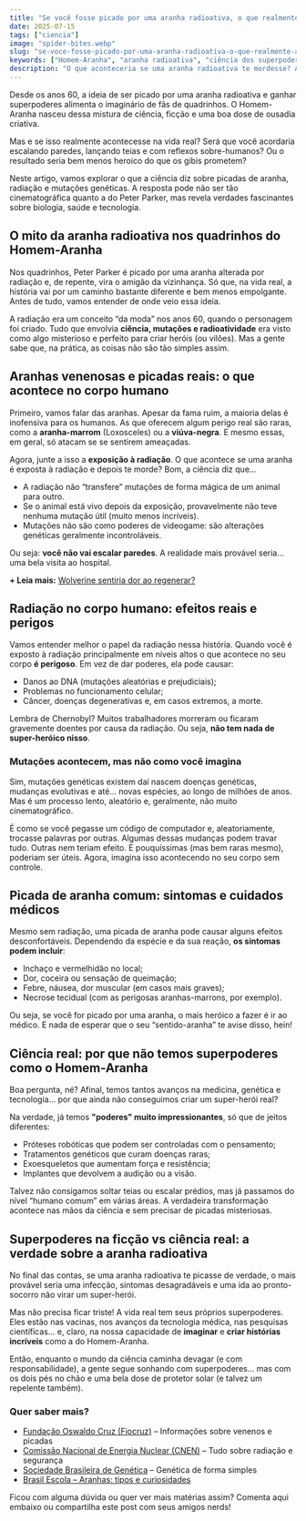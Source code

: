 ```yaml
---
title: "Se você fosse picado por uma aranha radioativa, o que realmente aconteceria?"
date: 2025-07-15
tags: ["ciencia"] 
image: "spider-bites.webp"
slug: "se-voce-fosse-picado-por-uma-aranha-radioativa-o-que-realmente-aconteceria"
keywords: ["Homem-Aranha", "aranha radioativa", "ciência dos superpoderes"]
description: "O que aconteceria se uma aranha radioativa te mordesse? A ciência explica a verdade por trás do mito do Homem-Aranha."
---
```


Desde os anos 60, a ideia de ser picado por uma aranha radioativa e ganhar superpoderes alimenta o imaginário de fãs de quadrinhos. O Homem-Aranha nasceu dessa mistura de ciência, ficção e uma boa dose de ousadia criativa.

Mas e se isso realmente acontecesse na vida real? Será que você acordaria escalando paredes, lançando teias e com reflexos sobre-humanos? Ou o resultado seria bem menos heroico do que os gibis prometem?

Neste artigo, vamos explorar o que a ciência diz sobre picadas de aranha, radiação e mutações genéticas. A resposta pode não ser tão cinematográfica quanto a do Peter Parker, mas revela verdades fascinantes sobre biologia, saúde e tecnologia.

## O mito da aranha radioativa nos quadrinhos do Homem-Aranha

Nos quadrinhos, Peter Parker é picado por uma aranha alterada por radiação e, de repente, vira o amigão da vizinhança. Só que, na vida real, a história vai por um caminho bastante diferente e bem menos empolgante. Antes de tudo, vamos entender de onde veio essa ideia.

A radiação era um conceito “da moda” nos anos 60, quando o personagem foi criado. Tudo que envolvia **ciência, mutações e radioatividade** era visto como algo misterioso e perfeito para criar heróis (ou vilões). Mas a gente sabe que, na prática, as coisas não são tão simples assim.

## Aranhas venenosas e picadas reais: o que acontece no corpo humano

Primeiro, vamos falar das aranhas. Apesar da fama ruim, a maioria delas é inofensiva para os humanos. As que oferecem algum perigo real são raras, como a **aranha-marrom** (Loxosceles) ou a **viúva-negra**. E mesmo essas, em geral, só atacam se se sentirem ameaçadas.

Agora, junte a isso a **exposição à radiação**. O que acontece se uma aranha é exposta à radiação e depois te morde? Bom, a ciência diz que...

*   A radiação não “transfere” mutações de forma mágica de um animal para outro.
*   Se o animal está vivo depois da exposição, provavelmente não teve nenhuma mutação útil (muito menos incríveis).
*   Mutações não são como poderes de videogame: são alterações genéticas geralmente incontroláveis.

Ou seja: **você não vai escalar paredes**. A realidade mais provável seria… uma bela visita ao hospital.

**+ Leia mais:** [Wolverine sentiria dor ao regenerar?](https://nerdatico.com.br/wolverine-sentiria-dor-ao-regenerar/)

## Radiação no corpo humano: efeitos reais e perigos

Vamos entender melhor o papel da radiação nessa história. Quando você é exposto à radiação principalmente em níveis altos o que acontece no seu corpo **é perigoso**. Em vez de dar poderes, ela pode causar:

*   Danos ao DNA (mutações aleatórias e prejudiciais);
*   Problemas no funcionamento celular;
*   Câncer, doenças degenerativas e, em casos extremos, a morte.

Lembra de Chernobyl? Muitos trabalhadores morreram ou ficaram gravemente doentes por causa da radiação. Ou seja, **não tem nada de super-heróico nisso**.

### Mutações acontecem, mas não como você imagina

Sim, mutações genéticas existem daí nascem doenças genéticas, mudanças evolutivas e até... novas espécies, ao longo de milhões de anos. Mas é um processo lento, aleatório e, geralmente, não muito cinematográfico.

É como se você pegasse um código de computador e, aleatoriamente, trocasse palavras por outras. Algumas dessas mudanças podem travar tudo. Outras nem teriam efeito. E pouquíssimas (mas bem raras mesmo), poderiam ser úteis. Agora, imagina isso acontecendo no seu corpo sem controle.

## Picada de aranha comum: sintomas e cuidados médicos

Mesmo sem radiação, uma picada de aranha pode causar alguns efeitos desconfortáveis. Dependendo da espécie e da sua reação, **os sintomas podem incluir**:

*   Inchaço e vermelhidão no local;
*   Dor, coceira ou sensação de queimação;
*   Febre, náusea, dor muscular (em casos mais graves);
*   Necrose tecidual (com as perigosas aranhas-marrons, por exemplo).

Ou seja, se você for picado por uma aranha, o mais heróico a fazer é ir ao médico. E nada de esperar que o seu “sentido-aranha” te avise disso, hein!

## Ciência real: por que não temos superpoderes como o Homem-Aranha

Boa pergunta, né? Afinal, temos tantos avanços na medicina, genética e tecnologia... por que ainda não conseguimos criar um super-herói real?

Na verdade, já temos **"poderes" muito impressionantes**, só que de jeitos diferentes:

*   Próteses robóticas que podem ser controladas com o pensamento;
*   Tratamentos genéticos que curam doenças raras;
*   Exoesqueletos que aumentam força e resistência;
*   Implantes que devolvem a audição ou a visão.

Talvez não consigamos soltar teias ou escalar prédios, mas já passamos do nível “humano comum” em várias áreas. A verdadeira transformação acontece nas mãos da ciência e sem precisar de picadas misteriosas.

## Superpoderes na ficção vs ciência real: a verdade sobre a aranha radioativa

No final das contas, se uma aranha radioativa te picasse de verdade, o mais provável seria uma infecção, sintomas desagradáveis e uma ida ao pronto-socorro não virar um super-herói.

Mas não precisa ficar triste! A vida real tem seus próprios superpoderes. Eles estão nas vacinas, nos avanços da tecnologia médica, nas pesquisas científicas... e, claro, na nossa capacidade de **imaginar** e **criar histórias incríveis** como a do Homem-Aranha.

Então, enquanto o mundo da ciência caminha devagar (e com responsabilidade), a gente segue sonhando com superpoderes... mas com os dois pés no chão e uma bela dose de protetor solar (e talvez um repelente também).

### Quer saber mais?

*   [Fundação Oswaldo Cruz (Fiocruz)](https://www.org.br/) – Informações sobre venenos e picadas
*   [Comissão Nacional de Energia Nuclear (CNEN)](https://www.cnen.gov.br/) – Tudo sobre radiação e segurança
*   [Sociedade Brasileira de Genética](https://www.sbg.org.br/) – Genética de forma simples
*   [Brasil Escola – Aranhas: tipos e curiosidades](https://brasilescola.uol.com.br/biologia/aranhas.htm)

Ficou com alguma dúvida ou quer ver mais matérias assim? Comenta aqui embaixo ou compartilha este post com seus amigos nerds!